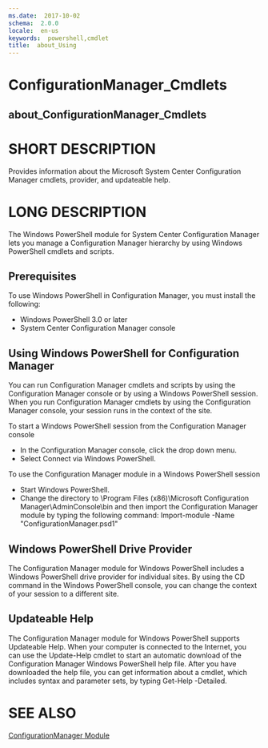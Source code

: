 ```yaml
---
ms.date:  2017-10-02
schema:  2.0.0
locale:  en-us
keywords:  powershell,cmdlet
title:  about_Using
---
```


# ConfigurationManager_Cmdlets
## about_ConfigurationManager_Cmdlets

# SHORT DESCRIPTION
Provides information about the Microsoft System Center Configuration Manager
cmdlets, provider, and updateable help.

# LONG DESCRIPTION
The Windows PowerShell module for System Center Configuration Manager lets
you manage a Configuration Manager hierarchy by using Windows PowerShell
cmdlets and scripts.

## Prerequisites
To use Windows PowerShell in Configuration Manager, you must install the
following:

* Windows PowerShell 3.0 or later
* System Center Configuration Manager console

## Using Windows PowerShell for Configuration Manager
You can run Configuration Manager cmdlets and scripts by using the
Configuration Manager console or by using a Windows PowerShell session.
When you run Configuration Manager cmdlets by using the Configuration
Manager console, your session runs in the context of the site.

To start a Windows PowerShell session from the Configuration Manager
console

*  In the Configuration Manager console, click the drop down menu.
*  Select Connect via Windows PowerShell.

To use the Configuration Manager module in a Windows PowerShell session

*  Start Windows PowerShell.
*  Change the directory to
  <ConfigMgrConsoleInstallationPath>\Program Files (x86)\Microsoft
  Configuration Manager\AdminConsole\bin
  and then import the Configuration Manager module by typing the
  following command: Import-module -Name "ConfigurationManager.psd1"

## Windows PowerShell Drive Provider
The Configuration Manager module for Windows PowerShell includes a
Windows PowerShell drive provider for individual sites. By using the
CD command in the Windows PowerShell console, you can change the context
of your session to a different site.

## Updateable Help
The Configuration Manager module for Windows PowerShell supports
Updateable Help. When your computer is connected to the Internet, you
can use the Update-Help cmdlet to start an automatic download of the
Configuration Manager Windows PowerShell help file. After you have
downloaded the help file, you can get information about a cmdlet, which
includes syntax and parameter sets, by typing Get-Help <cmdlet>
-Detailed.

# SEE ALSO
[ConfigurationManager Module](ConfigurationManager.md)
